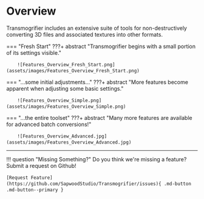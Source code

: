 # Overview

Transmogrifier includes an extensive suite of tools for non-destructively converting 3D files and associated textures into other formats.

=== "Fresh Start"
    ???+ abstract "Transmogrifier begins with a small portion of its settings visible."
        
        ![Features_Overview_Fresh_Start.png](assets/images/Features_Overview_Fresh_Start.png)


=== "...some initial adjustments..."
    ???+ abstract "More features become apparent when adjusting some basic settings."

        ![Features_Overview_Simple.png](assets/images/Features_Overview_Simple.png)


=== "...the entire toolset"
    ???+ abstract "Many more features are available for advanced batch conversions!"

        ![Features_Overview_Advanced.jpg](assets/images/Features_Overview_Advanced.jpg)


***
!!! question "Missing Something?"
    Do you think we're missing a feature?  Submit a request on Github!

    [Request Feature](https://github.com/SapwoodStudio/Transmogrifier/issues){ .md-button .md-button--primary }
